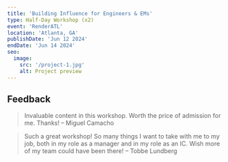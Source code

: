 ```yaml
---
title: 'Building Influence for Engineers & EMs'
type: Half-Day Workshop (x2)
event: 'RenderATL'
location: 'Atlanta, GA'
publishDate: 'Jun 12 2024'
endDate: 'Jun 14 2024'
seo:
  image:
    src: '/project-1.jpg'
    alt: Project preview
---
```


## Feedback

> Invaluable content in this workshop. Worth the price of admission for me. Thanks! – Miguel Camacho

> Such a great workshop! So many things I want to take with me to my job, both in my role as a manager and in my role as an IC. Wish more of my team could have been there! – Tobbe Lundberg

